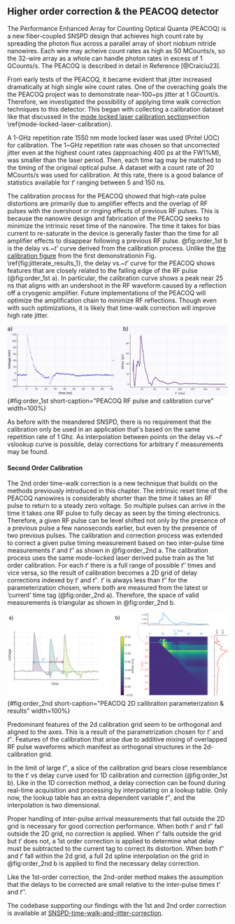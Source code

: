 ## Higher order correction & the PEACOQ detector

The Performance Enhanced Array for Counting Optical Quanta (PEACOQ) is a new fiber-coupled SNSPD design that achieves high count rate by spreading the photon flux across a parallel array of short niobium nitride nanowires. Each wire may acheive count rates as high as 50 MCounts/s, so the 32-wire array as a whole can handle photon rates in excess of 1 GCounts/s. The PEACOQ is described in detail in Reference [@Craiciu23].

From early tests of the PEACOQ, it became evident that jitter increased dramatically at high single wire count rates. One of the overaching goals the the PEACOQ project was to demonstrate near-100~ps jitter at 1 GCount/s. Therefore, we investigated the possibility of applying time walk correction techniques to this detector. This began with collecting a calibration dataset like that discussed in <span class="html">the [mode locked laser calibration section](section_04_method.md#mode-locked-laser-calibration)</span><span class="latex">section \ref{mode-locked-laser-calibration}</span>.

A 1-GHz repetition rate 1550 nm mode locked laser was used (Pritel UOC) for calibration. The 1~GHz repetition rate was chosen so that uncorrected jitter even at the highest count rates (approaching 400 ps at the FW1\%M), was smaller than the laser period. Then, each time tag may be matched to the timing of the original optical pulse. A dataset with a count rate of 20 MCounts/s was used for calibration. At this rate, there is a good balance of statistics available for $t'$ ranging between 5 and 150 ns. 

The calibration process for the PEACOQ showed that high-rate pulse distortions are primarily due to amplifier effects and the overlap of RF pulses with the overshoot or ringing effects of previous RF pulses. This is because the nanowire design and fabrication of the PEACOQ seeks to minimize the intrinsic reset time of the nanowire. The time it takes for bias current to re-saturate in the device is generally faster than the time for all amplifier effects to disappear following a previous RF pulse. @fig:order_1st b is the delay vs.~$t’$ curve derived from the calibration process. Unlike the <span class="html">[the calibration figure](section_04_method.md#fig:jitterate_results_1) from the first demonstration</span><span class="latex">in Fig. \ref{fig:jitterate_results_1}</span>, the delay vs.~$t’$ curve for the PEACOQ shows features that are closely related to the falling edge of the RF pulse (@fig:order_1st a). In particular, the calibration curve shows a peak near 25 ns that aligns with an undershoot in the RF waveform caused by a reflection off a cryogenic amplifier. Future implementations of the PEACOQ will optimize the amplification chain to minimize RF reflections. Though even with such optimizations, it is likely that time-walk correction will improve high rate jitter. 

![**PEACOQ RF pulse and calibration curve** a) The RF pulse of one of the PEACOQ nanowires. The effect of an impedance mismatch reflection is visible at 25~ns. b) The delay vs $t'$ curve for wire 1 of the PEACOQ. The peak at 25~ns lines up in time with the RF reflection visible in (a), and works to correct for the time-walk delays it causes.](./figs_02/SOM_Figure_order_1st_v2_light.svg){#fig:order_1st short-caption="PEACOQ RF pulse and calibration curve" width=100%}

As before with the meandered SNSPD, there is no requirement that the calibration only be used in an application that's based on the same repetition rate of 1 Ghz. As interpolation between points on the delay vs.~$t'$ vslookup curve is possible, delay corrections for arbitrary $t'$ measurements may be found. 


#### Second Order Calibration

The 2nd order time-walk correction is a new technique that builds on the methods previously introduced in this chapter.  The intrinsic reset time of the PEACOQ nanowires is considerably shorter than the time it takes an RF pulse to return to a steady zero voltage. So multiple pulses can arrive in the time it takes one RF pulse to fully decay as seen by the timing electronics. Therefore, a given RF pulse can be level shifted not only by the presence of a previous pulse a few nanoseconds earlier, but even by the presence of two previous pulses. The calibration and correction process was extended to correct a given pulse timing measurement based on two inter-pulse time measurements $t'$ and $t''$ as shown in @fig:order_2nd a. The calibration process uses the same mode-locked laser derived pulse train as the 1st order calibration. For each $t'$ there is a full range of possible $t''$ times and vice versa, so the result of calibration becomes a 2D grid of delay corrections indexed by $t'$ and $t''$. $t'$ is always less than $t''$ for the parameterization chosen, where both are measured from the latest or ‘current’ time tag (@fig:order_2nd a). Therefore, the space of valid measurements is triangular as shown in @fig:order_2nd b.

![**PEACOQ 2D calibration parameterization & results** a) A diagram showing how RF pulse waveforms can interfere additively, and how $t'$ and $t''$ are parameterized. For illustrative purposes only. b) The result of 2nd order calibration, a grid of delay measurements indexed by $t'$ and $t''$. The blue/red slices and corresponding graphs show how the the effect of varying $t''$ for a given $t'$ is similar to varying $t'$ for a given $t''$. ](./figs_02/SOM_Figure_order_2nd_v1_light.svg){#fig:order_2nd short-caption="PEACOQ 2D calibration parameterization & results" width=100%}


Predominant features of the 2d calibration grid seem to be orthogonal and aligned to the axes. This is a result of the parametrization chosen for $t'$ and $t''$. Features of the calibration that arise due to additive mixing of overlapped RF pulse waveforms which manifest as orthogonal structures in the 2d-calibration grid.

<!-- which supports the assumption that the distortion effects arise from the additive mixing of overlapped RF pulse waveforms.  -->

<!-- (This is the most nuanced statement. Elaborate or gloss over it?) -->


In the limit of large $t''$, a slice of the calibration grid bears close resemblance to the $t'$ vs delay curve used for 1D calibration and correction (@fig:order_1st b).  Like in the 1D correction method, a delay correction can be found during real-time acquisition and processing by interpolating on a lookup table. Only now, the lookup table has an extra dependent variable $t''$, and the interpolation is two dimensional. 

Proper handling of inter-pulse arrival measurements that fall outside the 2D grid is necessary for good correction performance.  When both $t'$ and $t''$ fall outside the 2D grid, no correction is applied. When $t''$ falls outside the grid but $t'$ does not, a 1st order correction is applied to determine what delay must be subtracted to the current tag to correct its distortion. When both $t''$ and $t'$ fall within the 2d grid, a full 2d spline interpolation on the grid in @fig:order_2nd b is applied to find the necessary delay correction. 

Like the 1st-order correction, the 2nd-order method makes the assumption that the delays to be corrected are small relative to the inter-pulse times $t’$ and $t’’$. 

The codebase supporting our findings with the 1st and 2nd order correction is 
available at [SNSPD-time-walk-and-jitter-correction](https://github.com/sansseriff/SNSPD-time-walk-and-jitter-correction).




<span class="bokeh" path="../code/test_1"></span>